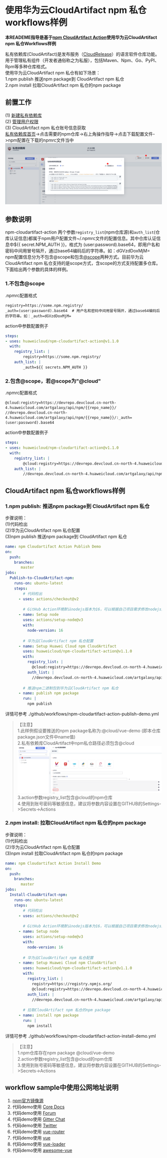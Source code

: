 # 使用华为云CloudArtifact npm 私仓workflows样例
**本READEME指导是基于[npm CloudArtifact Action](https://github.com/marketplace/actions/huaweicloud-npm-cloudartifact)使用华为云CloudArtifact npm 私仓Workflows样例**   
  
私有依赖库(CloudArtifact)是发布服务（[CloudRelease](https://support.huaweicloud.com/cloudrelease/index.html)）的语言软件仓库功能。用于管理私有组件（开发者通俗称之为私服），包括Maven、Npm、Go、PyPI、Rpm等多种仓库格式。   
使用华为云CloudArtifact npm 私仓有如下场景：  
1.npm publish 推送npm package到 CloudArtifact npm 私仓   
2.npm install 拉取CloudArtifact npm 私仓的npm package 

## **前置工作**
(1) [新建私有依赖库](https://support.huaweicloud.com/usermanual-releaseman/cloudrelease_01_0008.html)  
(2) [管理用户权限](https://support.huaweicloud.com/usermanual-releaseman/cloudrelease_01_0011.html)  
(3) CloudArtifact npm 私仓账号信息获取  
[私有依赖库首页](https://devcloud.cn-north-4.huaweicloud.com/cloudartifact/repository)->点击需要的npm仓库->右上角操作指导->点击下载配置文件->npm配置在下载的npmrc文件当中  
![图一](imgs/npm-config-download.PNG)

## 参数说明
npm-cloudartifact-action 两个参数`registry_list`(npm仓库源)和`auth_list`(仓库认证信息)都属于npm用户配置文件~/.npmrc文件的配置信息。其中仓库认证信息中${{ secret.NPM_AUTH }}，格式为 (user:password).base64，即用户名和密码中间用冒号隔开，通过base64编码后的字符串。如：dGVzdDoxMjM=    
npm配置信息分为不包含@scope和包含[@scope](https://docs.npmjs.com/cli/v6/using-npm/scope)两种方式。目前华为云CloudArtifact npm 私仓支持的是scope方式，含scope的方式支持配置多仓库。下面给出两个参数的具体的样例。  

### 1.不包含@scope
.npmrc配置格式
```
registry=https://some.npm.registry/
_auth=(user:password).base64  # 用户名和密码中间用冒号隔开，通过base64编码后的字符串。如：_auth=dGVzdDoxMjM=
```
action中参数配置例子
```yml
steps:
- uses: huaweicloud/npm-cloudartifact-action@v1.1.0
  with: 
    registry_list: |
        registry=https://some.npm.registry/
    auth_list: |
        _auth=${{ secrets.NPM_AUTH }}
```
### 2.包含@scope，若@scope为"@cloud"
.npmrc配置格式
```
@cloud:registry=https://devrepo.devcloud.cn-north-4.huaweicloud.com/artgalaxy/api/npm/{{repo_name}}/
//devrepo.devcloud.cn-north-4.huaweicloud.com/artgalaxy/api/npm/{{repo_name}}/:_auth=(user:password).base64
```
action中参数配置例子
```yml
steps:
- uses: huaweicloud/npm-cloudartifact-action@v1.1.0
  with: 
    registry_list: |
        @cloud:registry=https://devrepo.devcloud.cn-north-4.huaweicloud.com/artgalaxy/api/npm/{{repo_name}}/
    auth_list: |
        //devrepo.devcloud.cn-north-4.huaweicloud.com/artgalaxy/api/npm/{{repo_name}}/:_auth=${{ secrets.NPM_AUTH }}
```

## **CloudArtifact npm 私仓workflows样例**
### 1.npm publish: 推送npm package到 CloudArtifact npm 私仓 
步骤说明：  
(1)代码检出   
(2)华为云CloudArtifact npm 私仓配置    
(3)npm publish 推送npm package到 CloudArtifact npm 私仓  
```yaml
name: npm Cloudartifact Action Publish Demo
on:
  push:
    branches:
       master
jobs:
  Publish-to-CloudArtifact-npm:
    runs-on: ubuntu-latest
    steps:
        # 代码检出
      - uses: actions/checkout@v2

        # GitHub Action环境默认nodejs版本为16，可以根据自己项目需求修改nodejs版本
      - name: Setup node
        uses: actions/setup-node@v3
        with:
          node-version: 16

        # 华为云CloudArtifact npm 私仓配置 
      - name: Setup Huawei Cloud npm CloudArtifact
        uses: huaweicloud/npm-cloudartifact-action@v1.1.0
        with: 
          registry_list: |
            @cloud:registry=https://devrepo.devcloud.cn-north-4.huaweicloud.com/artgalaxy/api/npm/{{repo_name}}/
          auth_list: |
            //devrepo.devcloud.cn-north-4.huaweicloud.com/artgalaxy/api/npm/{{repo_name}}/:_auth=${{ secrets.NPM_AUTH }}
            
        # 推送npm二进制包到华为云CloudArtifact npm 私仓
      - name: publish npm package 
        run: |
          npm publish
```   
详情可参考 ./github/workflows/npm-cloudartifact-action-publish-demo.yml
>【注意】  
> 1.此样例假设要推送的npm package名称为:@cloud/vue-demo (即本仓库package.json文件中name值)  
> 2.私有依赖库CloudArtifact中npm私仓路径必须包含@cloud
> ![npm-repo-scope](imgs/npm-repo-scope.PNG)  
> 3.action参数registry_list包含@cloud的npm仓库  
> 4.使用到账号密码等敏感信息，建议将参数内容设置在GITHUB的Settings->Secrets->Actions

### 2.npm install: 拉取CloudArtifact npm 私仓的npm package 
步骤说明：  
(1)代码检出   
(2)华为云CloudArtifact npm 私仓配置    
(3)npm install 拉取CloudArtifact npm 私仓的npm package   
```yaml
name: npm Cloudartifact Action Install Demo
on:
  push:
    branches:
       master
jobs:
  Install-CloudArtifact-npm:
    runs-on: ubuntu-latest
    steps:
        # 代码检出
      - uses: actions/checkout@v2

        # GitHub Action环境默认nodejs版本为16，可以根据自己项目需求修改nodejs版本
      - name: Setup node
        uses: actions/setup-node@v3
        with:
          node-version: 16

        # 华为云CloudArtifact npm 私仓配置 
      - name: Setup Huawei Cloud npm CloudArtifact
        uses: huaweicloud/npm-cloudartifact-action@v1.1.0
        with: 
          registry_list: |
            registry=https://registry.npmjs.org/
            @cloud:registry=https://devrepo.devcloud.cn-north-4.huaweicloud.com/artgalaxy/api/npm/{{repo_name}}/
          auth_list: |
            //devrepo.devcloud.cn-north-4.huaweicloud.com/artgalaxy/api/npm/{{repo_name}}/:_auth=${{ secrets.NPM_AUTH }}
            
        # 拉取CloudArtifact npm 私仓的npm package
      - name: install npm package 
        run: |
          npm install
```
详情可参考 ./github/workflows/npm-cloudartifact-action-install-demo.yml
>【注意】  
> 1.npm仓库存在npm package @cloud/vue-demo   
> 2.action参数registry_list包含@cloud的npm仓库  
> 3.使用到账号密码等敏感信息，建议将参数内容设置在GITHUB的Settings->Secrets->Actions

## workflow sample中使用公网地址说明
1. [npm官方镜像源](https://registry.npmjs.org)  
2. 代码demo使用 [Core Docs](https://vuejs.org)  
3. 代码demo使用 [Forum](https://forum.vuejs.org)  
4. 代码demo使用 [Gitter Chat](https://gitter.im/vuejs/vue)  
5. 代码demo使用 [Twitter](https://twitter.com/vuejs)  
6. 代码demo使用 [vue-router](http://router.vuejs.org)  
7. 代码demo使用 [vue](http://vuex.vuejs.org)  
8. 代码demo使用 [vue-loader](http://vue-loader.vuejs.org)  
9. 代码demo使用 [awesome-vue](https://github.com/vuejs/awesome-vue)   
